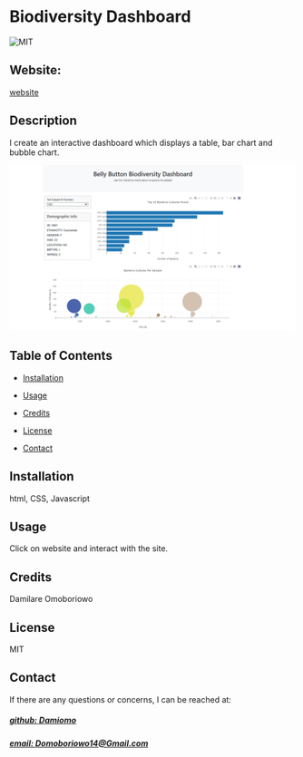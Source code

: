 # Biodiversity Dashboard
![MIT](https://img.shields.io/badge/License-MIT-blue)

## Website: 
[website](https://damiomo.github.io/Biodiversity-Dashboard)

## Description
I create an interactive dashboard which displays a table, bar chart and bubble chart.

![app_image](dashboard.png)

## Table of Contents
- [Installation](#installation)
- [Usage](#usage)
- [Credits](#credits)
- [License](#license)


- [Contact](#contact)

## Installation
html, CSS, Javascript

## Usage
Click on website and interact with the site.

## Credits
Damilare Omoboriowo

## License
MIT





## Contact
If there are any questions or concerns, I can be reached at:
##### [github: Damiomo](https://github.com/Damiomo)
##### [email: Domoboriowo14@Gmail.com](mailto:Domoboriowo14@Gmail.com)
